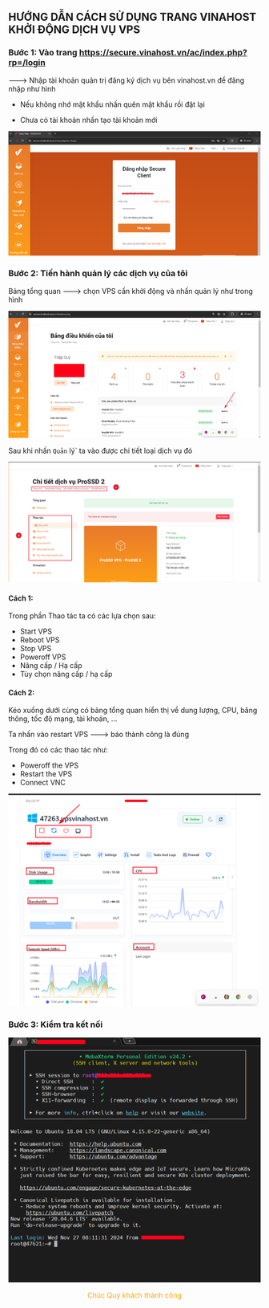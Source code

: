 ## HƯỚNG DẪN CÁCH SỬ DỤNG TRANG VINAHOST KHỞI ĐỘNG DỊCH VỤ VPS

### Bước 1: Vào trang https://secure.vinahost.vn/ac/index.php?rp=/login  

--->  Nhập tài khoản quản trị đăng ký 
dịch vụ bên vinahost.vn để đăng nhập như hình  
 + Nếu không nhớ mật khẩu nhấn quên mật khẩu rồi đặt lại 
 
 + Chưa có tài khoản nhấn tạo tài khoản mới 
 
 ![alt text](image-128.png)
 
 
### Bước 2: Tiến hành quản lý các dịch vụ của tôi 
Bảng tổng quan ---> chọn VPS cần khởi động và nhấn quản lý như trong hình 
 
 ![alt text](image-129.png)
 
 Sau khi nhấn `Quản` lý` ta vào được chi tiết loại dịch vụ đó 

![alt text](image-130.png)

#### Cách 1: 
Trong phần Thao tác ta có các lựa chọn sau: 
 + Start VPS
 + Reboot VPS
 + Stop VPS
 + Poweroff VPS
 + Nâng cấp / Hạ cấp
 +  Tùy chọn nâng cấp / hạ cấp
  
#### Cách 2: 
Kéo xuống dưới cùng có bảng tổng quan hiển thị về dung lượng, CPU, băng thông, tốc độ mạng, tài khoản, ...

Ta nhấn vào restart VPS ---> báo thành công là đúng

Trong đó có các thao tác như:
 + Poweroff  the VPS
 + Restart the VPS 
 + Connect VNC

![alt text](image-131.png)

### Bước 3: Kiểm tra kết nối

![alt text](image-132.png)

<p style="text-align: center;"><span style="color: orange;">Chúc Quý khách thành công</span></p>
